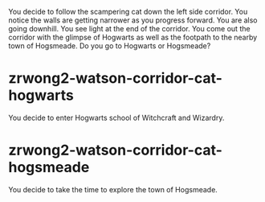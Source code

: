You decide to follow the scampering cat down the left side corridor. You notice the walls are getting narrower as you progress forward. You are also going downhill. You see light at the end of the corridor. You come out the corridor with the glimpse of Hogwarts as well as the footpath to the nearby town of Hogsmeade. Do you go to Hogwarts or Hogsmeade?
# zrwong2-watson-corridor-cat-hogwarts
You decide to enter Hogwarts school of Witchcraft and Wizardry.
# zrwong2-watson-corridor-cat-hogsmeade
You decide to take the time to explore the town of Hogsmeade.
